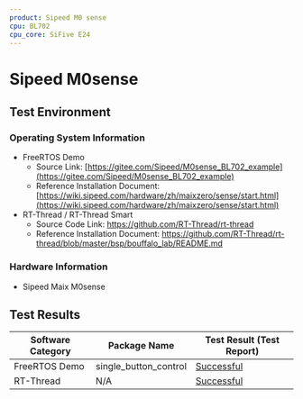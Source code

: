 ```yaml
---
product: Sipeed M0 sense
cpu: BL702
cpu_core: SiFive E24
---
```


# Sipeed M0sense

## Test Environment

### Operating System Information

- FreeRTOS Demo
    - Source Link: [https://gitee.com/Sipeed/M0sense_BL702_example](https://gitee.com/Sipeed/M0sense_BL702_example)
    - Reference Installation Document: [https://wiki.sipeed.com/hardware/zh/maixzero/sense/start.html](https://wiki.sipeed.com/hardware/zh/maixzero/sense/start.html)
- RT-Thread / RT-Thread Smart
  - Source Code Link: https://github.com/RT-Thread/rt-thread
  - Reference Installation Document: https://github.com/RT-Thread/rt-thread/blob/master/bsp/bouffalo_lab/README.md

### Hardware Information

- Sipeed Maix M0sense

## Test Results

| Software Category | Package Name          | Test Result (Test Report) |
| ----------------- | --------------------- | ------------------------- |
| FreeRTOS Demo     | single_button_control | [Successful][FreeRTOS]    |
| RT-Thread         | N/A                   | [Successful][RT-Thread]   |

[FreeRTOS]: ./FreeRTOS/README.md
[RT-Thread]: ./RT-Thread/README.md